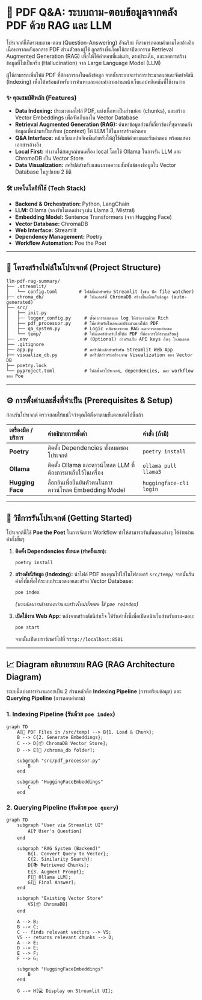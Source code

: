 # 🤖 PDF Q&A: ระบบถาม-ตอบข้อมูลจากคลัง PDF ด้วย RAG และ LLM

โปรเจกต์นี้คือระบบถาม-ตอบ (Question-Answering) อัจฉริยะ ที่สามารถตอบคำถามโดยอ้างอิงเนื้อหาจากคลังเอกสาร PDF ส่วนตัวของผู้ใช้ ถูกสร้างขึ้นโดยใช้สถาปัตยกรรม Retrieval Augmented Generation (RAG) เพื่อให้ได้คำตอบที่แม่นยำ, ตรงประเด็น, และลดการสร้างข้อมูลที่ไม่เป็นจริง (Hallucination) จาก Large Language Model (LLM)

ผู้ใช้สามารถเพิ่มไฟล์ PDF ที่ต้องการลงในคลังข้อมูล จากนั้นระบบจะทำการประมวลผลและจัดทำดัชนี (Indexing) เพื่อให้พร้อมสำหรับการค้นหาและตอบคำถามผ่านหน้าเว็บแอปพลิเคชันที่ใช้งานง่าย

### ✨ คุณสมบัติหลัก (Features)

- **Data Indexing:** ประมวลผลไฟล์ PDF, แบ่งเนื้อหาเป็นส่วนย่อย (chunks), และสร้าง Vector Embeddings เพื่อจัดเก็บลงใน Vector Database
- **Retrieval Augmented Generation (RAG):** ค้นหาข้อมูลส่วนที่เกี่ยวข้องที่สุดจากคลังข้อมูลเพื่อนำมาเป็นบริบท (context) ให้ LLM ใช้ในการสร้างคำตอบ
- **Q&A Interface:** หน้าเว็บแอปพลิเคชันสำหรับให้ผู้ใช้พิมพ์คำถามและรับคำตอบ พร้อมแสดงเอกสารอ้างอิง
- **Local First:** ทำงานได้สมบูรณ์บนเครื่อง local โดยใช้ Ollama ในการรัน LLM และ ChromaDB เป็น Vector Store
- **Data Visualization:** สคริปต์สำหรับแสดงภาพความสัมพันธ์ของข้อมูลใน Vector Database ในรูปแบบ 2 มิติ

### 🛠️ เทคโนโลยีที่ใช้ (Tech Stack)

- **Backend & Orchestration:** Python, LangChain
- **LLM:** Ollama (รองรับโมเดลต่างๆ เช่น Llama 3, Mistral)
- **Embedding Model:** Sentence Transformers (จาก Hugging Face)
- **Vector Database:** ChromaDB
- **Web Interface:** Streamlit
- **Dependency Management:** Poetry
- **Workflow Automation:** Poe the Poet

---

## 📂 โครงสร้างไฟล์ในโปรเจกต์ (Project Structure)

```
llm-pdf-rag-summary/
├── .streamlit/
│   └── config.toml        # ไฟล์ตั้งค่าสำหรับ Streamlit (เช่น ปิด file watcher)
├── chroma_db/               # โฟลเดอร์ที่ ChromaDB สร้างขึ้นเพื่อเก็บข้อมูล (auto-generated)
├── src/
│   ├── init.py
│   ├── logger_config.py     # ตั้งค่าการแสดงผล log ให้สวยงามด้วย Rich
│   ├── pdf_processor.py     # โค้ดสำหรับโหลดและประมวลผลไฟล์ PDF
│   ├── qa_system.py         # Logic หลักของระบบ RAG และการตอบคำถาม
│   └── temp/                # โฟลเดอร์สำหรับใส่ไฟล์ PDF ที่ต้องการให้ระบบเรียนรู้
├── .env                     # (Optional) สำหรับเก็บ API keys อื่นๆ ในอนาคต
├── .gitignore
├── app.py                   # สคริปต์หลักสำหรับรัน Streamlit Web App
├── visualize_db.py          # สคริปต์สำหรับสร้างภาพ Visualization ของ Vector DB
├── poetry.lock
└── pyproject.toml           # ไฟล์ตั้งค่าโปรเจกต์, dependencies, และ workflow ของ Poe
```

---

## ⚙️ การตั้งค่าและสิ่งที่จำเป็น (Prerequisites & Setup)

ก่อนรันโปรเจกต์ ตรวจสอบให้แน่ใจว่าคุณได้ตั้งค่าตามขั้นตอนต่อไปนี้แล้ว

| เครื่องมือ / บริการ | คำอธิบายการตั้งค่า | คำสั่ง (ถ้ามี) |
| :--- | :--- | :--- |
| **Poetry** | ติดตั้ง Dependencies ทั้งหมดของโปรเจกต์ | `poetry install` |
| **Ollama** | ติดตั้ง Ollama และดาวน์โหลด LLM ที่ต้องการมาเก็บไว้ในเครื่อง | `ollama pull llama3` |
| **Hugging Face**| ล็อกอินเพื่อยืนยันตัวตนในการดาวน์โหลด Embedding Model | `huggingface-cli login` |

---

## 🚀 วิธีการรันโปรเจกต์ (Getting Started)

โปรเจกต์นี้ใช้ **Poe the Poet** ในการจัดการ Workflow ทำให้สามารถรันขั้นตอนต่างๆ ได้ง่ายผ่านคำสั่งสั้นๆ

1.  **ติดตั้ง Dependencies ทั้งหมด (ทำครั้งแรก):**
    ```bash
    poetry install
    ```

2.  **สร้างดัชนีข้อมูล (Indexing):**
    นำไฟล์ PDF ของคุณไปใส่ในโฟลเดอร์ `src/temp/` จากนั้นรันคำสั่งนี้เพื่อให้ระบบประมวลผลและสร้าง Vector Database:
    ```bash
    poe index
    ```
    *(หากต้องการล้างของเก่าและสร้างใหม่ทั้งหมด ใช้ `poe reindex`)*

3.  **เปิดใช้งาน Web App:**
    หลังจากสร้างดัชนีสำเร็จ ให้รันคำสั่งนี้เพื่อเปิดหน้าเว็บสำหรับถาม-ตอบ:
    ```bash
    poe start
    ```
    จากนั้นเปิดเบราว์เซอร์ไปที่ `http://localhost:8501`

---

## 📈 Diagram อธิบายระบบ RAG (RAG Architecture Diagram)

ระบบนี้แบ่งการทำงานออกเป็น 2 ส่วนหลักคือ **Indexing Pipeline** (การเตรียมข้อมูล) และ **Querying Pipeline** (การตอบคำถาม)

### 1. Indexing Pipeline (รันด้วย `poe index`)

```mermaid
graph TD
    A[📄 PDF Files in /src/temp] --> B{1. Load & Chunk};
    B --> C{2. Generate Embeddings};
    C --> D[📦 ChromaDB Vector Store];
    D --> E[💾 /chroma_db folder];

    subgraph "src/pdf_processor.py"
        B
    end

    subgraph "HuggingFaceEmbeddings"
        C
    end
```

### 2. Querying Pipeline (รันด้วย `poe query`)
```
graph TD
    subgraph "User via Streamlit UI"
        A[❓ User's Question]
    end

    subgraph "RAG System (Backend)"
        B{1. Convert Query to Vector};
        C{2. Similarity Search};
        D[📚 Retrieved Chunks];
        E{3. Augment Prompt};
        F[🧠 Ollama LLM];
        G[💬 Final Answer];
    end

    subgraph "Existing Vector Store"
        VS[📦 ChromaDB]
    end

    A --> B;
    B --> C;
    C -- finds relevant vectors --> VS;
    VS -- returns relevant chunks --> D;
    A --> E;
    D --> E;
    E --> F;
    F --> G;
    
    subgraph "HuggingFaceEmbeddings"
        B
    end

    G --> H[💻 Display on Streamlit UI];
```